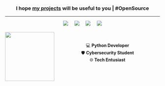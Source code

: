 <h3 align="center">I hope <a href="https://github.com/gui-lhe-rme?tab=repositories">my projects</a> will be useful to you | #OpenSource</h3>

---

<div align="center">
  <img
       src="https://img.shields.io/badge/Portuguese-000?&color=lightgreen&label=Native&labelColor=141314&style=for-the-badge&logo=pt-br&logoColor=000">
  ㅤ
  <img
       src="https://img.shields.io/badge/English-000?&color=90e7f4&label=Intermediate&labelColor=141314&style=for-the-badge&logo=pt-br&logoColor=000">
  ㅤ
  <img
       src="https://img.shields.io/badge/Spanish-000?&color=cadb6b&label=Basic&labelColor=141314&style=for-the-badge&logo=pt-br&logoColor=000">
  ㅤ
  <img
       src="https://img.shields.io/badge/Korean-000?&color=f4a1cc&label=Wanna%20Learn&labelColor=141314&style=for-the-badge&logo=pt-br&logoColor=000">
</div>

<!--
<br>

<div align="center">
  <img
       src="https://img.shields.io/badge/Python-ffa100?style=for-the-badge&logo=python&logoColor=3364f7">
  ᠎ 
  <img
       src="https://img.shields.io/badge/C%20Language-1d36f4?style=for-the-badge&logo=c&logoColor=black">
</div>
-->

<br>

<div>
  <a href="https://github.com/gui-lhe-rme">
  <img height="160em" align="left" src="https://github-readme-stats.vercel.app/api?username=gui-lhe-rme&show_icons=true&theme=merko&include_all_commits=true&count_private=true" />
  </a>
</div>

<div align="center"><br><br>
  💻 <b>Python Developer</b><br>
  🛡️ <b>Cybersecurity Student</b><br>
  🌐 <b>Tech Entusiast</b><br><br><br>
</div>

<!--
<br>
<br>
<br>

<div align="right">

  [![email: ](https://img.shields.io/badge/protonmail-8B89CC?&style=for-the-badge&logo=protonmail&logoColor=FFF)]()

</div>
-->

<!--
##

<br>
<div>
  <a href="https://github.com/gui-lhe-rme">
  <img height="160em" align="right" src="https://github-readme-stats.vercel.app/api/top-langs/?username=gui-lhe-rme&layout=compact&langs_count=8&theme=merko"/>
  </a>
</div>

<div align="center">
<img width="140" src="https://media1.tenor.com/images/80102550479835807fdd8ab3cbab2565/tenor.gif" />
</div>

---

<div align="center">
  <kbd>
    <br>
    <b>CONTACT ME:</b><br><br>
    ㅤguilhermeledo.msg@gmail.comㅤ<br><br>
    ㅤ+55 (11) 9 8210-9351ㅤ<br><br>
    ㅤlinkedin.com/in/guilhermeledo/ㅤ<br><br>
    
  </kbd>
</div>
-->

